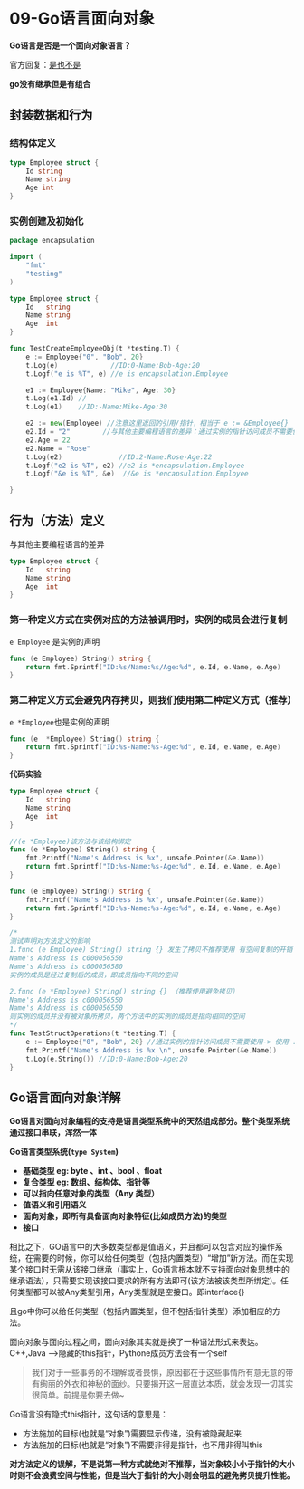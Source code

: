 # 09-Go语言面向对象



**Go语言是否是一个面向对象语言？**

官方回复：[是也不是](https://golang.org/doc/faq)

**go没有继承但是有组合**

## 封装数据和行为



### 结构体定义

```go
type Employee struct {
	Id string
	Name string
	Age int
}
```



### 实例创建及初始化

```go
package encapsulation

import (
	"fmt"
	"testing"
)

type Employee struct {
	Id   string
	Name string
	Age  int
}

func TestCreateEmployeeObj(t *testing.T) {
	e := Employee{"0", "Bob", 20}
	t.Log(e)             //ID:0-Name:Bob-Age:20
	t.Logf("e is %T", e) //e is encapsulation.Employee

	e1 := Employee{Name: "Mike", Age: 30}
	t.Log(e1.Id) //
	t.Log(e1)    //ID:-Name:Mike-Age:30

	e2 := new(Employee) //注意这里返回的引用/指针，相当于 e := &Employee{}
	e2.Id = "2"        //与其他主要编程语言的差异：通过实例的指针访问成员不需要使用-> 使用 .
	e2.Age = 22
	e2.Name = "Rose"
	t.Log(e2)              //ID:2-Name:Rose-Age:22
	t.Logf("e2 is %T", e2) //e2 is *encapsulation.Employee
	t.Logf("&e is %T", &e)  //&e is *encapsulation.Employee

}
```



## 行为（方法）定义

与其他主要编程语言的差异

```go
type Employee struct {
	Id   string
	Name string
	Age  int
}
```



### 第一种定义方式在实例对应的方法被调用时，实例的成员会进行复制



`e Employee` 是实例的声明

```go
func (e Employee) String() string {
	return fmt.Sprintf("ID:%s/Name:%s/Age:%d", e.Id, e.Name, e.Age)
}
```



### 第二种定义方式会避免内存拷贝，则我们使用第二种定义方式（推荐）

`e *Employee`也是实例的声明

```go
func (e  *Employee) String() string {
	return fmt.Sprintf("ID:%s-Name:%s-Age:%d", e.Id, e.Name, e.Age)
}
```



**代码实验**

```go
type Employee struct {
	Id   string
	Name string
	Age  int
}

//(e *Employee)该方法与该结构绑定
func (e *Employee) String() string {
	fmt.Printf("Name's Address is %x", unsafe.Pointer(&e.Name))
	return fmt.Sprintf("ID:%s-Name:%s-Age:%d", e.Id, e.Name, e.Age)
}

func (e Employee) String() string {
	fmt.Printf("Name's Address is %x", unsafe.Pointer(&e.Name))
	return fmt.Sprintf("ID:%s-Name:%s-Age:%d", e.Id, e.Name, e.Age)
}

/*
测试声明对方法定义的影响
1.func (e Employee) String() string {} 发生了拷贝不推荐使用 有空间复制的开销
Name's Address is c000056550
Name's Address is c000056580
实例的成员是经过复制后的成员，即成员指向不同的空间

2.func (e *Employee) String() string {} （推荐使用避免拷贝）
Name's Address is c000056550
Name's Address is c000056550
则实例的成员并没有被对象所拷贝，两个方法中的实例的成员是指向相同的空间
*/
func TestStructOperations(t *testing.T) {
	e := Employee{"0", "Bob", 20} //通过实例的指针访问成员不需要使用-> 使用 .
	fmt.Printf("Name's Address is %x \n", unsafe.Pointer(&e.Name))
	t.Log(e.String()) //ID:0-Name:Bob-Age:20
}
```



## Go语言面向对象详解

**Go语言对面向对象编程的支持是语言类型系统中的天然组成部分。整个类型系统通过接口串联，浑然一体**

**Go语言类型系统(`type System`)**

- **基础类型 eg: byte 、int 、bool 、float**
- **复合类型 eg: 数组、结构体、指针等**
- **可以指向任意对象的类型（Any 类型）**
- **值语义和引用语义**
- **面向对象，即所有具备面向对象特征(比如成员方法)的类型**
- **接口**

相比之下，GO语言中的大多数类型都是值语义，并且都可以包含对应的操作系统，在需要的时候，你可以给任何类型（包括内置类型）“增加”新方法。而在实现某个接口时无需从该接口继承（事实上，Go语言根本就不支持面向对象思想中的继承语法），只需要实现该接口要求的所有方法即可(该方法被该类型所绑定)。任何类型都可以被Any类型引用，Any类型就是空接口。即interface{}

且go中你可以给任何类型（包括内置类型，但不包括指针类型）添加相应的方法。

面向对象与面向过程之间，面向对象其实就是换了一种语法形式来表达。C++,Java ——>隐藏的this指针，Pythone成员方法会有一个self

> 我们对于一些事务的不理解或者畏惧，原因都在于这些事情所有意无意的带有绚丽的外衣和神秘的面纱。只要揭开这一层直达本质，就会发现一切其实很简单。前提是你要去做~

Go语言没有隐式this指针，这句话的意思是：

- 方法施加的目标(也就是“对象”)需要显示传递，没有被隐藏起来
- 方法施加的目标(也就是“对象”)不需要非得是指针，也不用非得叫this



**对方法定义的误解，不是说第一种方式就绝对不推荐，当对象较小小于指针的大小时则不会浪费空间与性能，但是当大于指针的大小则会明显的避免拷贝提升性能。**

